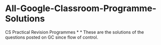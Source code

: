 # All-Google-Classroom-Programme-Solutions
CS Practical Revision Programmes
*
*
These are the solutions of the questions posted on GC since flow of control. 
